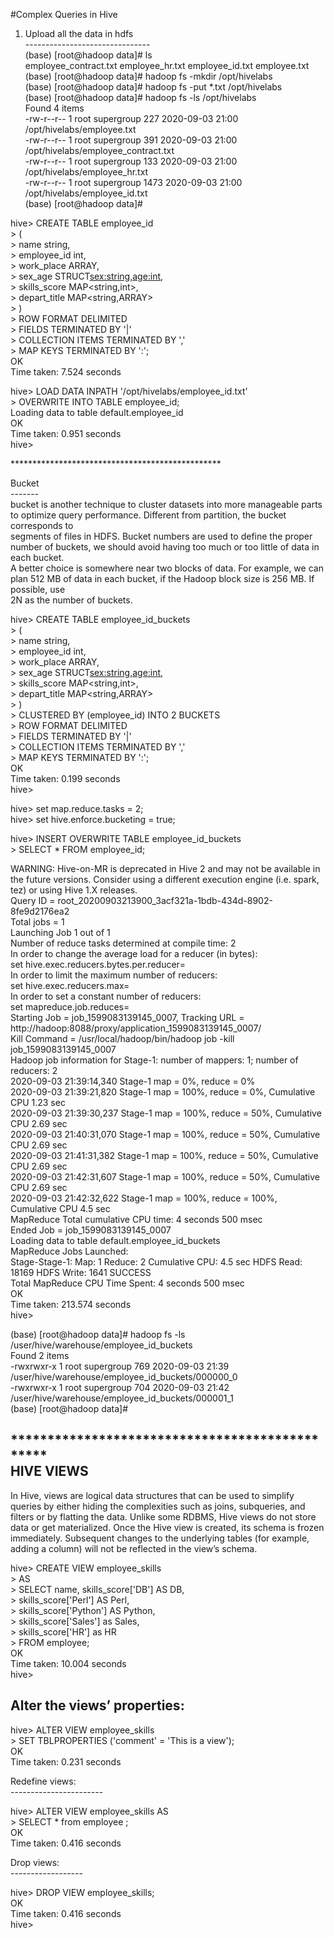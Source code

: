 #Complex Queries in Hive <br>

1. Upload all the data in hdfs <br>
------------------------------- <br>
(base) [root@hadoop data]# ls <br>
employee_contract.txt  employee_hr.txt  employee_id.txt  employee.txt <br>
(base) [root@hadoop data]# hadoop fs -mkdir /opt/hivelabs <br>
(base) [root@hadoop data]# hadoop fs -put *.txt /opt/hivelabs <br>
(base) [root@hadoop data]# hadoop fs -ls /opt/hivelabs <br>
Found 4 items <br>
-rw-r--r--   1 root supergroup        227 2020-09-03 21:00 /opt/hivelabs/employee.txt <br>
-rw-r--r--   1 root supergroup        391 2020-09-03 21:00 /opt/hivelabs/employee_contract.txt <br>
-rw-r--r--   1 root supergroup        133 2020-09-03 21:00 /opt/hivelabs/employee_hr.txt <br>
-rw-r--r--   1 root supergroup       1473 2020-09-03 21:00 /opt/hivelabs/employee_id.txt <br>
(base) [root@hadoop data]# <br>

hive> CREATE TABLE employee_id <br>
    > ( <br>
    > name string, <br>
    > employee_id int, <br>
    > work_place ARRAY<string>, <br>
    > sex_age STRUCT<sex:string,age:int>, <br>
    > skills_score MAP<string,int>, <br>
    > depart_title MAP<string,ARRAY<string>> <br>
    > ) <br>
    > ROW FORMAT DELIMITED <br>
    > FIELDS TERMINATED BY '|' <br>
    > COLLECTION ITEMS TERMINATED BY ',' <br>
    > MAP KEYS TERMINATED BY ':'; <br>
OK <br>
Time taken: 7.524 seconds <br>


hive> LOAD DATA INPATH '/opt/hivelabs/employee_id.txt' <br>
    > OVERWRITE INTO TABLE employee_id; <br>
Loading data to table default.employee_id <br>
OK <br>
Time taken: 0.951 seconds <br>
hive> <br>

************************************************ <br>

Bucket <br>
------- <br>
bucket is another technique to cluster datasets into more manageable parts to optimize query performance. Different from partition, the bucket corresponds to <br>
segments of files in HDFS. Bucket numbers are used to define the proper number of buckets, we should avoid having too much or too little of data in each bucket. <br>
A better choice is somewhere near two blocks of data. For example, we can plan 512 MB of data in each bucket, if the Hadoop block size is 256 MB. If possible, use <br>
2N as the number of buckets. <br>

hive> CREATE TABLE employee_id_buckets <br>
    > ( <br>
    > name string, <br>
    > employee_id int, <br>
    > work_place ARRAY<string>, <br>
    > sex_age STRUCT<sex:string,age:int>, <br>
    > skills_score MAP<string,int>, <br>
    > depart_title MAP<string,ARRAY<string >> <br>
    > ) <br>
    > CLUSTERED BY (employee_id) INTO 2 BUCKETS <br>
    > ROW FORMAT DELIMITED <br>
    > FIELDS TERMINATED BY '|' <br>
    > COLLECTION ITEMS TERMINATED BY ',' <br>
    > MAP KEYS TERMINATED BY ':'; <br>
OK <br>
Time taken: 0.199 seconds <br>
hive> <br>


hive> set map.reduce.tasks = 2; <br>
hive> set hive.enforce.bucketing = true; <br>

hive> INSERT OVERWRITE TABLE employee_id_buckets <br>
    > SELECT * FROM employee_id; <br>

WARNING: Hive-on-MR is deprecated in Hive 2 and may not be available in the future versions. Consider using a different execution engine (i.e. spark, tez) or using Hive 1.X  releases. <br>
Query ID = root_20200903213900_3acf321a-1bdb-434d-8902-8fe9d2176ea2 <br>
Total jobs = 1 <br>
Launching Job 1 out of 1 <br>
Number of reduce tasks determined at compile time: 2 <br>
In order to change the average load for a reducer (in bytes): <br>
  set hive.exec.reducers.bytes.per.reducer=<number> <br>
In order to limit the maximum number of reducers: <br>
  set hive.exec.reducers.max=<number> <br>
In order to set a constant number of reducers: <br>
  set mapreduce.job.reduces=<number> <br>
Starting Job = job_1599083139145_0007, Tracking URL = http://hadoop:8088/proxy/application_1599083139145_0007/ <br>
Kill Command = /usr/local/hadoop/bin/hadoop job  -kill job_1599083139145_0007 <br>
Hadoop job information for Stage-1: number of mappers: 1; number of reducers: 2 <br>
2020-09-03 21:39:14,340 Stage-1 map = 0%,  reduce = 0% <br>
2020-09-03 21:39:21,820 Stage-1 map = 100%,  reduce = 0%, Cumulative CPU 1.23 sec <br>
2020-09-03 21:39:30,237 Stage-1 map = 100%,  reduce = 50%, Cumulative CPU 2.69 sec <br>
2020-09-03 21:40:31,070 Stage-1 map = 100%,  reduce = 50%, Cumulative CPU 2.69 sec <br>
2020-09-03 21:41:31,382 Stage-1 map = 100%,  reduce = 50%, Cumulative CPU 2.69 sec <br>
2020-09-03 21:42:31,607 Stage-1 map = 100%,  reduce = 50%, Cumulative CPU 2.69 sec <br>
2020-09-03 21:42:32,622 Stage-1 map = 100%,  reduce = 100%, Cumulative CPU 4.5 sec <br>
MapReduce Total cumulative CPU time: 4 seconds 500 msec <br>
Ended Job = job_1599083139145_0007 <br>
Loading data to table default.employee_id_buckets <br>
MapReduce Jobs Launched: <br>
Stage-Stage-1: Map: 1  Reduce: 2   Cumulative CPU: 4.5 sec   HDFS Read: 18169 HDFS Write: 1641 SUCCESS <br>
Total MapReduce CPU Time Spent: 4 seconds 500 msec <br>
OK <br>
Time taken: 213.574 seconds <br>
hive> <br>


(base) [root@hadoop data]# hadoop fs -ls /user/hive/warehouse/employee_id_buckets <br>
Found 2 items <br>
-rwxrwxr-x   1 root supergroup        769 2020-09-03 21:39 /user/hive/warehouse/employee_id_buckets/000000_0 <br>
-rwxrwxr-x   1 root supergroup        704 2020-09-03 21:42 /user/hive/warehouse/employee_id_buckets/000001_1 <br>
(base) [root@hadoop data]# <br>

*********************************************** <br>
HIVE VIEWS <br>
------------
In Hive, views are logical data structures that can be used to simplify queries by either hiding the complexities such as joins, subqueries, and filters or by flatting the  data. Unlike some RDBMS, Hive views do not store data or get materialized. Once the Hive view is created, its schema is frozen immediately. Subsequent changes to the underlying tables (for example, adding a column) will not be reflected in the view’s schema. <br>

hive> CREATE VIEW employee_skills <br>
    > AS <br>
    > SELECT name, skills_score['DB'] AS DB, <br>
    > skills_score['Perl'] AS Perl, <br>
    > skills_score['Python'] AS Python, <br>
    > skills_score['Sales'] as Sales, <br>
    > skills_score['HR'] as HR <br>
    > FROM employee; <br>
OK <br>
Time taken: 10.004 seconds <br>
hive> <br>

Alter the views’ properties: <br>
------------------------------
hive> ALTER VIEW employee_skills <br>
    > SET TBLPROPERTIES ('comment' = 'This is a view'); <br>
OK <br>
Time taken: 0.231 seconds <br>

Redefine views: <br>
----------------------- <br>

hive> ALTER VIEW employee_skills AS <br>
    > SELECT * from employee ; <br>
OK <br>
Time taken: 0.416 seconds <br>

Drop views: <br>
------------------ <br>

hive> DROP VIEW employee_skills; <br>
OK <br>
Time taken: 0.416 seconds <br>
hive> <br>







